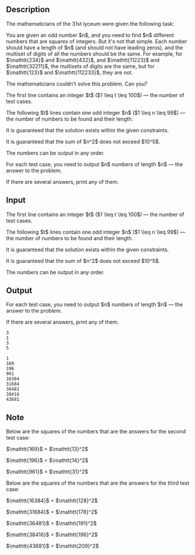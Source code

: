 ## Description

<div><p>The mathematicians of the 31st lyceum were given the following task:</p><p>You are given an <span class="tex-font-style-bf">odd</span> number $n$, and you need to find $n$ different numbers that are squares of integers. But it's not that simple. Each number should have a length of $n$ (and should not have leading zeros), and the multiset of digits of all the numbers should be the same. For example, for $\mathtt{234}$ and $\mathtt{432}$, and $\mathtt{11223}$ and $\mathtt{32211}$, the multisets of digits are the same, but for $\mathtt{123}$ and $\mathtt{112233}$, they are not.</p><p>The mathematicians couldn't solve this problem. Can you?</p></div><div class="input-specification"><p>The first line contains an integer $t$ ($1 \leq t \leq 100$)&nbsp;— the number of test cases.</p><p>The following $t$ lines contain one <span class="tex-font-style-bf">odd</span> integer $n$ ($1 \leq n \leq 99$)&nbsp;— the number of numbers to be found and their length.</p><p>It is guaranteed that the solution exists within the given constraints.</p><p>It is guaranteed that the sum of $n^2$ does not exceed $10^5$.</p><p>The numbers can be output in any order.</p></div><div class="output-specification"><p>For each test case, you need to output $n$ numbers of length $n$&nbsp;— the answer to the problem.</p><p>If there are several answers, print any of them.</p></div>

## Input

<p>The first line contains an integer $t$ ($1 \leq t \leq 100$)&nbsp;— the number of test cases.</p><p>The following $t$ lines contain one <span class="tex-font-style-bf">odd</span> integer $n$ ($1 \leq n \leq 99$)&nbsp;— the number of numbers to be found and their length.</p><p>It is guaranteed that the solution exists within the given constraints.</p><p>It is guaranteed that the sum of $n^2$ does not exceed $10^5$.</p><p>The numbers can be output in any order.</p>

## Output

<p>For each test case, you need to output $n$ numbers of length $n$&nbsp;— the answer to the problem.</p><p>If there are several answers, print any of them.</p>





```input1|2,4
3
1
3
5
```




```output1
1
169
196
961
16384
31684
36481
38416
43681
```



## Note

<p>Below are the squares of the numbers that are the answers for the second test case:</p><p>$\mathtt{169}$ = $\mathtt{13}^2$</p><p>$\mathtt{196}$ = $\mathtt{14}^2$</p><p>$\mathtt{961}$ = $\mathtt{31}^2$</p><p>Below are the squares of the numbers that are the answers for the third test case:</p><p>$\mathtt{16384}$ = $\mathtt{128}^2$</p><p>$\mathtt{31684}$ = $\mathtt{178}^2$</p><p>$\mathtt{36481}$ = $\mathtt{191}^2$</p><p>$\mathtt{38416}$ = $\mathtt{196}^2$</p><p>$\mathtt{43681}$ = $\mathtt{209}^2$</p>

